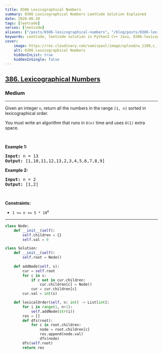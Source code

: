 ```yaml
---
title: 0386 Lexicographical Numbers
summary: 0386 Lexicographical Numbers LeetCode Solution Explained
date: 2020-06-20
tags: [leetcode]
series: [leetcode]
aliases: ["/posts/0386-lexicographical-numbers", "/blog/posts/0386-lexicographical-numbers", "/0386-lexicographical-numbers"]
keywords: LeetCode, leetcode solution in Python3 C++ Java, 0386-lexicographical-numbers solution
cover:
    image: https://res.cloudinary.com/samirpaul/image/upload/w_1100,c_fit,co_rgb:FFFFFF,l_text:Arial_70_bold:0386 Lexicographical Numbers/problem-solving.webp
    alt: 0386 Lexicographical Numbers
    hiddenInList: true
    hiddenInSingle: false
---
```



<h2><a href="https://leetcode.com/problems/lexicographical-numbers">386. Lexicographical Numbers</a></h2><h3>Medium</h3><hr><p>Given an integer <code>n</code>, return all the numbers in the range <code>[1, n]</code> sorted in lexicographical order.</p>

<p>You must write an algorithm that runs in&nbsp;<code>O(n)</code>&nbsp;time and uses <code>O(1)</code> extra space.&nbsp;</p>

<p>&nbsp;</p>
<p><strong class="example">Example 1:</strong></p>
<pre><strong>Input:</strong> n = 13
<strong>Output:</strong> [1,10,11,12,13,2,3,4,5,6,7,8,9]
</pre><p><strong class="example">Example 2:</strong></p>
<pre><strong>Input:</strong> n = 2
<strong>Output:</strong> [1,2]
</pre>
<p>&nbsp;</p>
<p><strong>Constraints:</strong></p>

<ul>
	<li><code>1 &lt;= n &lt;= 5 * 10<sup>4</sup></code></li>
</ul>


---




```python
class Node:
    def __init__(self):
        self.children = {}
        self.val = 0

class Solution:
    def __init__(self):
        self.root = Node()
    
    def addNode(self, s):
        cur = self.root
        for c in s:
            if c not in cur.children:
                cur.children[c] = Node()
            cur = cur.children[c]
        cur.val = int(s)

    def lexicalOrder(self, n: int) -> List[int]:
        for i in range(1, n+1):
            self.addNode(str(i))
        res = []
        def dfs(root):
            for c in root.children:
                node = root.children[c]
                res.append(node.val)
                dfs(node)
        dfs(self.root)
        return res







```
